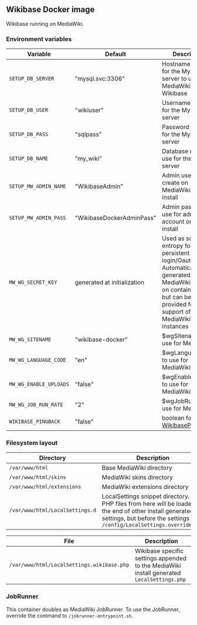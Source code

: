 ## Wikibase Docker image

Wikibase running on MediaWiki.

### Environment variables

| Variable | Default | Description |
| --- | --- | --- |
| `SETUP_DB_SERVER` | "mysql.svc:3306" | Hostname and port for the MySQL server to use for MediaWiki & Wikibase |
| `SETUP_DB_USER` | "wikiuser" | Username to use for the MySQL server |
| `SETUP_DB_PASS` | "sqlpass" | Password to use for the MySQL server |
| `SETUP_DB_NAME` | "my_wiki" | Database name to use for the MySQL server |
| `SETUP_MW_ADMIN_NAME` | "WikibaseAdmin" | Admin username to create on MediaWiki first install |
| `SETUP_MW_ADMIN_PASS` | "WikibaseDockerAdminPass" | Admin password to use for admin account on first install |
| `MW_WG_SECRET_KEY` | generated at initialization | Used as source of entropy for persistent login/Oauth etc...  Automatically generated by MediaWiki install on container setup, but can be provided for support of existing MediaWiki instances|
| `MW_WG_SITENAME` | "wikibase-docker" | $wgSitename to use for MediaWiki |
| `MW_WG_LANGUAGE_CODE` | "en" | $wgLanguageCode to use for MediaWiki |
| `MW_WG_ENABLE_UPLOADS` | "false" | $wgEnableUploads to use for MediaWiki |
| `MW_WG_JOB_RUN_RATE` | "2" | $wgJobRunRate to use for MediaWiki |
| `WIKIBASE_PINGBACK` | "false" | boolean for [WikibasePingback](https://doc.wikimedia.org/Wikibase/master/php/md_docs_topics_pingback.html) |

### Filesystem layout

| Directory | Description |
| --- | --- |
| `/var/www/html` | Base MediaWiki directory |
| `/var/www/html/skins` | MediaWiki skins directory |
| `/var/www/html/extensions` | MediaWiki extensions directory |
| `/var/www/html/LocalSettings.d` | LocalSettings snippet directory. All PHP files from here will be loaded at the end of other install generated settings, but before the settings in `/config/LocalSettings.override.php`

| File | Description |
| --- | --- |
| `/var/www/html/LocalSettings.wikibase.php` | Wikibase specific settings appended to the MediaWiki install generated `LocalSettings.php`

### JobRunner

This container doubles as MediaWiki JobRunner. To use the JobRunner, override the command to `/jobrunner-entrypoint.sh`.
